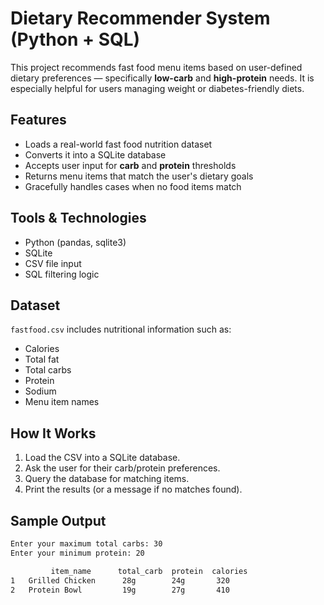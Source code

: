 # Dietary Recommender System (Python + SQL)

This project recommends fast food menu items based on user-defined dietary preferences — specifically **low-carb** and **high-protein** needs. It is especially helpful for users managing weight or diabetes-friendly diets.

## Features

- Loads a real-world fast food nutrition dataset
- Converts it into a SQLite database
- Accepts user input for **carb** and **protein** thresholds
- Returns menu items that match the user's dietary goals
- Gracefully handles cases when no food items match

## Tools & Technologies

- Python (pandas, sqlite3)
- SQLite
- CSV file input
- SQL filtering logic

## Dataset

`fastfood.csv` includes nutritional information such as:
- Calories
- Total fat
- Total carbs
- Protein
- Sodium
- Menu item names

## How It Works

1. Load the CSV into a SQLite database.
2. Ask the user for their carb/protein preferences.
3. Query the database for matching items.
4. Print the results (or a message if no matches found).

## Sample Output

```bash
Enter your maximum total carbs: 30  
Enter your minimum protein: 20  

         item_name      total_carb  protein  calories
1   Grilled Chicken      28g        24g       320
2   Protein Bowl         19g        27g       410
